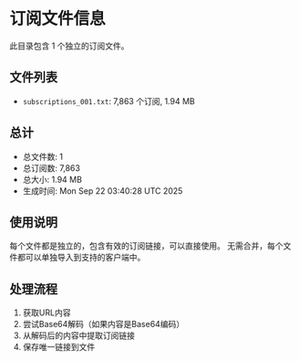 # 订阅文件信息

此目录包含 1 个独立的订阅文件。

## 文件列表

- `subscriptions_001.txt`: 7,863 个订阅, 1.94 MB

## 总计
- 总文件数: 1
- 总订阅数: 7,863
- 总大小: 1.94 MB
- 生成时间: Mon Sep 22 03:40:28 UTC 2025

## 使用说明
每个文件都是独立的，包含有效的订阅链接，可以直接使用。
无需合并，每个文件都可以单独导入到支持的客户端中。

## 处理流程
1. 获取URL内容
2. 尝试Base64解码（如果内容是Base64编码）
3. 从解码后的内容中提取订阅链接
4. 保存唯一链接到文件
